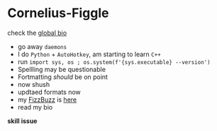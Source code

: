 # Cornelius-Figgle

check the [global bio](https://bio.link/mth/)

- go away `daemons`
- I do `Python` + `AutoHotkey`, am starting to learn `C++`
- run `import sys, os ; os.system(f'{sys.executable} --version')`
- Spellling may be questionable
- Fortmatting *should* be on point
- now shush
- updtaed formats now
- my [FizzBuzz](https://en.wikipedia.org/wiki/Fizz_buzz#Programming) is [here](https://github.com/Cornelius-Figgle/other/blob/631d9d214c67eadac99586fa115e2e1d2292e1e8/py/fizzbuzz.py)
- read my bio























































**skill issue**
